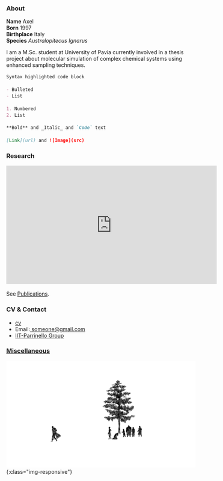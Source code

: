 ### About
**Name** Axel <br>
**Born** 1997 <br>
**Birthplace** Italy <br>
**Species** _Australopitecus Ignarus_

I am a M.Sc. student at University of Pavia currently involved in a thesis project about molecular simulation of complex chemical systems using enhanced sampling techniques.

```markdown
Syntax highlighted code block

- Bulleted
- List

1. Numbered
2. List

**Bold** and _Italic_ and `Code` text

[Link](url) and ![Image](src)
```

### Research
<iframe width="560" height="315" src="https://www.youtube.com/embed/IzEBpQ0c8TA" frameborder="0" allow="accelerometer; autoplay; clipboard-write; encrypted-media; gyroscope; picture-in-picture" allowfullscreen></iframe>

See [Publications](/publications.md).

### CV & Contact

<div class="navbar">
  <div class="navbar-inner">
      <ul class="nav">
          <li><a href="https://drive.google.com/file/d/18w6xA75gd17_VJN4ExHrHtW4oLmg6WMi/view?usp=sharing">cv</a></li>
          <li> Email:<a href = "mailto: someone@gmail.com"> someone@gmail.com</a></li>
          <li><a href="https://www.iit.it/it/research/lines/atomistic-simulations">IIT-Parrinello Group</a></li>
      </ul>
  </div>
</div>

### [Miscellaneous](/miscellaneous.md)
![image-title](/assets/guts-leaves.png){:class="img-responsive"}
